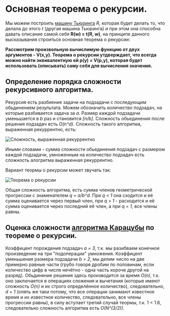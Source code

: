 # Основная теорема о рекурсии.
Мы можем построить [машину Тьюринга](https://ru.wikipedia.org/wiki/%D0%9C%D0%B0%D1%88%D0%B8%D0%BD%D0%B0_%D0%A2%D1%8C%D1%8E%D1%80%D0%B8%D0%BD%D0%B3%D0%B0) *R*, которая будет делать то, что делала до этого *t* (другая машина Тьюринга) и при этом она способна давать описание самой себя **R(w) = t(R, w)**, на принципе данного высказывания строиться основная теорема о рекурсии:

**Рассмотрим произвольную вычислимую функцию от двух аргументов - V(x,y). Теорема о рекурсии утдверждает, что всегда можно найти эквивалентную ей p(y) = V(p,y), которая будет использовать (описывать) саму себя для вычисления значения.**
## Определение порядка сложности рекурсивного алгоритма.
Рекурсия есть разбиение задачи на подзадачи с последующим обьдинением результата. Можем обозначить количество подзадач, на которые разбивается задача за *a*. Размер каждой подзадачи уменьшается в *b* раз и становится *[n/b]*.
Сложность обьединения после решения подзадач есть *O(n^d)*. Сложность такого алгоритма, выраженная рекуррентно, есть:

![Сложность, выраженная рекуррентно](https://i.imgur.com/hayOVeW.png)

Иными словами - сумма сложности обьединения подзадач с размером каждой подзадачи, умноженным на количество подзадач есть сложность алогритма выраженная рекуррентно.

Вариант теормы о рекурсии может звучать так:

![Теорема о рекурсии](https://i.imgur.com/XH4uZit.png)

Общая сложность алгоритма, есть сумма членов геометрической прогрессии с знаменателем *q = a/b^d*. При *q < 1* она сходится и её сумма оценивается через первый член, при *q > 1* - расходится и её сумма оценивается через последний её член, а при *q = 1*, все члены равны.
## Оценка сложности [алгоритма Карацубы](https://github.com/6dba/Circle-of-Geniuses/blob/main/Task_1/1.6-Calculating_Long_Numbers.md#%D0%BF%D1%80%D0%B5%D0%B8%D0%BC%D1%83%D1%89%D0%B5%D1%81%D1%82%D0%B2%D0%B0-%D0%B2-%D0%B2%D1%8B%D1%87%D0%B8%D1%81%D0%BB%D0%B5%D0%BD%D0%B8%D1%8F%D1%85-%D0%B0%D0%BB%D0%B3%D0%BE%D1%80%D0%B8%D1%82%D0%BC-%D0%BA%D0%B0%D1%80%D0%B0%D1%86%D1%83%D0%B1%D1%8B) по теореме о рекурсии.
Коэффицент порождения подзадач *a = 3*, т.к. мы разибваем конечное произведение на три "подоперации" умножения. Коэффицент уменьшения размера подзадачи *b = 2*, мы делим число на две примерно равные части (грубо говоря дробим по половинам, если количество цифр в числе нечётно - одна часть короче другой на разряд). Обьдинение решения здесь производится за время *O(n)*, т.к. оно заключается в операциях сложения и вычетания (которые имеют сложность *O(n)* и их строго определённое количество), следовательно, *d = 1* (опять же таки потому, что все операции занимают известное время и их известное количество, следовательно, все члены прогрессии равны), в силу вступает третий случай теормы, т.к. 1 < 1.6, следовательно сложность алгоритма есть *O(N^(3/2))*.

